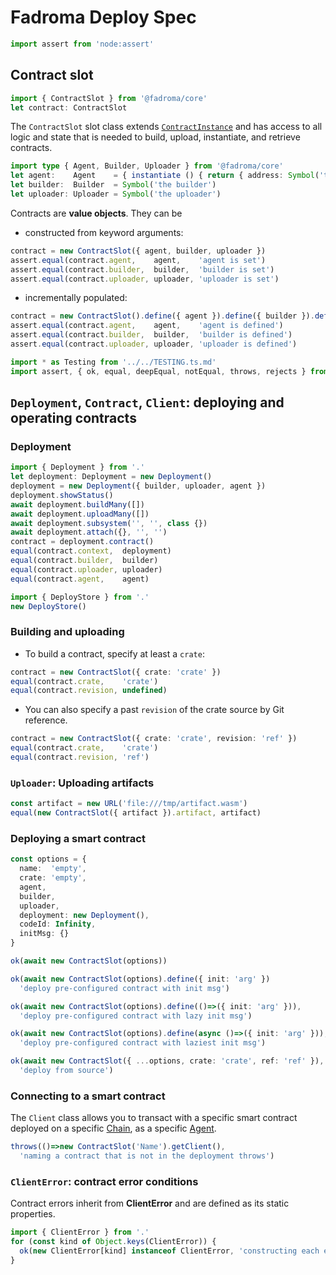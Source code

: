 # Fadroma Deploy Spec

```typescript
import assert from 'node:assert'
```

## Contract slot

```typescript
import { ContractSlot } from '@fadroma/core'
let contract: ContractSlot
```

The `ContractSlot` slot class extends [`ContractInstance`](./client-contract.spec.ts.md#ContractInstance)
and has access to all logic and state that is needed
to build, upload, instantiate, and retrieve contracts.

```typescript
import type { Agent, Builder, Uploader } from '@fadroma/core'
let agent:    Agent    = { instantiate () { return { address: Symbol('the address') } } }
let builder:  Builder  = Symbol('the builder')
let uploader: Uploader = Symbol('the uploader')
```

Contracts are **value objects**. They can be

* constructed from keyword arguments:

```typescript
contract = new ContractSlot({ agent, builder, uploader })
assert.equal(contract.agent,    agent,    'agent is set')
assert.equal(contract.builder,  builder,  'builder is set')
assert.equal(contract.uploader, uploader, 'uploader is set')
```

* incrementally populated:

```typescript
contract = new ContractSlot().define({ agent }).define({ builder }).define({ uploader })
assert.equal(contract.agent,    agent,    'agent is defined')
assert.equal(contract.builder,  builder,  'builder is defined')
assert.equal(contract.uploader, uploader, 'uploader is defined')
```

```typescript
import * as Testing from '../../TESTING.ts.md'
import assert, { ok, equal, deepEqual, notEqual, throws, rejects } from 'assert'
```

## `Deployment`, `Contract`, `Client`: deploying and operating contracts

### Deployment

```typescript
import { Deployment } from '.'
let deployment: Deployment = new Deployment()
deployment = new Deployment({ builder, uploader, agent })
deployment.showStatus()
await deployment.buildMany([])
await deployment.uploadMany([])
await deployment.subsystem('', '', class {})
await deployment.attach({}, '', '')
contract = deployment.contract()
equal(contract.context,  deployment)
equal(contract.builder,  builder)
equal(contract.uploader, uploader)
equal(contract.agent,    agent)

import { DeployStore } from '.'
new DeployStore()
```

### Building and uploading

* To build a contract, specify at least a `crate`:

```typescript
contract = new ContractSlot({ crate: 'crate' })
equal(contract.crate,    'crate')
equal(contract.revision, undefined)
```

* You can also specify a past `revision` of the crate source by Git reference.

```typescript
contract = new ContractSlot({ crate: 'crate', revision: 'ref' })
equal(contract.crate,    'crate')
equal(contract.revision, 'ref')
```

### `Uploader`: Uploading artifacts

```typescript
const artifact = new URL('file:///tmp/artifact.wasm')
equal(new ContractSlot({ artifact }).artifact, artifact)
```

### Deploying a smart contract

```typescript
const options = {
  name:  'empty',
  crate: 'empty',
  agent,
  builder,
  uploader,
  deployment: new Deployment(),
  codeId: Infinity,
  initMsg: {}
}

ok(await new ContractSlot(options))

ok(await new ContractSlot(options).define({ init: 'arg' })
  'deploy pre-configured contract with init msg')

ok(await new ContractSlot(options).define(()=>({ init: 'arg' })),
  'deploy pre-configured contract with lazy init msg')

ok(await new ContractSlot(options).define(async ()=>({ init: 'arg' })),
  'deploy pre-configured contract with laziest init msg')

ok(await new ContractSlot({ ...options, crate: 'crate', ref: 'ref' }),
  'deploy from source')
```

### Connecting to a smart contract

The `Client` class allows you to transact with a specific smart contract
deployed on a specific [Chain](./Chain.spec.ts.md), as a specific [Agent](./Agent.spec.ts.md).

```typescript
throws(()=>new ContractSlot('Name').getClient(),
  'naming a contract that is not in the deployment throws')
```

### `ClientError`: contract error conditions

Contract errors inherit from **ClientError** and are defined as its static properties.

```typescript
import { ClientError } from '.'
for (const kind of Object.keys(ClientError)) {
  ok(new ClientError[kind] instanceof ClientError, 'constructing each error')
}
```
